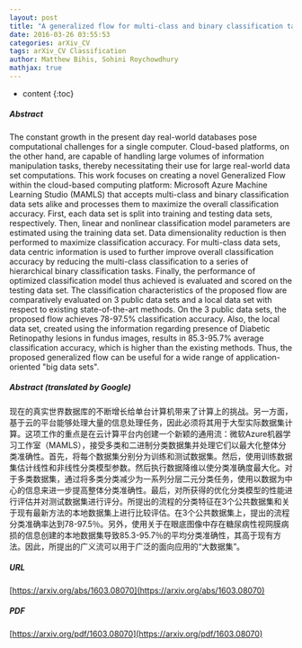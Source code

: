```yaml
---
layout: post
title: "A generalized flow for multi-class and binary classification tasks: An Azure ML approach"
date: 2016-03-26 03:55:53
categories: arXiv_CV
tags: arXiv_CV Classification
author: Matthew Bihis, Sohini Roychowdhury
mathjax: true
---
```


* content
{:toc}

##### Abstract
The constant growth in the present day real-world databases pose computational challenges for a single computer. Cloud-based platforms, on the other hand, are capable of handling large volumes of information manipulation tasks, thereby necessitating their use for large real-world data set computations. This work focuses on creating a novel Generalized Flow within the cloud-based computing platform: Microsoft Azure Machine Learning Studio (MAMLS) that accepts multi-class and binary classification data sets alike and processes them to maximize the overall classification accuracy. First, each data set is split into training and testing data sets, respectively. Then, linear and nonlinear classification model parameters are estimated using the training data set. Data dimensionality reduction is then performed to maximize classification accuracy. For multi-class data sets, data centric information is used to further improve overall classification accuracy by reducing the multi-class classification to a series of hierarchical binary classification tasks. Finally, the performance of optimized classification model thus achieved is evaluated and scored on the testing data set. The classification characteristics of the proposed flow are comparatively evaluated on 3 public data sets and a local data set with respect to existing state-of-the-art methods. On the 3 public data sets, the proposed flow achieves 78-97.5% classification accuracy. Also, the local data set, created using the information regarding presence of Diabetic Retinopathy lesions in fundus images, results in 85.3-95.7% average classification accuracy, which is higher than the existing methods. Thus, the proposed generalized flow can be useful for a wide range of application-oriented "big data sets".

##### Abstract (translated by Google)
现在的真实世界数据库的不断增长给单台计算机带来了计算上的挑战。另一方面，基于云的平台能够处理大量的信息处理任务，因此必须将其用于大型实际数据集计算。这项工作的重点是在云计算平台内创建一个新颖的通用流：微软Azure机器学习工作室（MAMLS），接受多类和二进制分类数据集并处理它们以最大化整体分类准确性。首先，将每个数据集分别分为训练和测试数据集。然后，使用训练数据集估计线性和非线性分类模型参数。然后执行数据降维以使分类准确度最大化。对于多类数据集，通过将多类分类减少为一系列分层二元分类任务，使用以数据为中心的信息来进一步提高整体分类准确性。最后，对所获得的优化分类模型的性能进行评估并对​​测试数据集进行评分。所提出的流程的分类特征在3个公共数据集和关于现有最新方法的本地数据集上进行比较评估。在3个公共数据集上，提出的流程分类准确率达到78-97.5％。另外，使用关于在眼底图像中存在糖尿病性视网膜病损的信息创建的本地数据集导致85.3-95.7％的平均分类准确性，其高于现有方法。因此，所提出的广义流可以用于广泛的面向应用的“大数据集”。

##### URL
[https://arxiv.org/abs/1603.08070](https://arxiv.org/abs/1603.08070)

##### PDF
[https://arxiv.org/pdf/1603.08070](https://arxiv.org/pdf/1603.08070)

